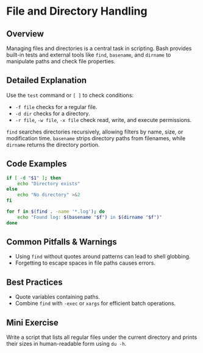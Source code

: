 # File and Directory Handling

## Overview
Managing files and directories is a central task in scripting. Bash provides built-in tests and external tools like `find`, `basename`, and `dirname` to manipulate paths and check file properties.

## Detailed Explanation
Use the `test` command or `[ ]` to check conditions:
- `-f file` checks for a regular file.
- `-d dir` checks for a directory.
- `-r file`, `-w file`, `-x file` check read, write, and execute permissions.

`find` searches directories recursively, allowing filters by name, size, or modification time. `basename` strips directory paths from filenames, while `dirname` returns the directory portion.

## Code Examples
```bash
if [ -d "$1" ]; then
    echo "Directory exists"
else
    echo "No directory" >&2
fi

for f in $(find . -name '*.log'); do
    echo "Found log: $(basename "$f") in $(dirname "$f")"
done
```

## Common Pitfalls & Warnings
- Using `find` without quotes around patterns can lead to shell globbing.
- Forgetting to escape spaces in file paths causes errors.

## Best Practices
- Quote variables containing paths.
- Combine `find` with `-exec` or `xargs` for efficient batch operations.

## Mini Exercise
Write a script that lists all regular files under the current directory and prints their sizes in human-readable form using `du -h`.
